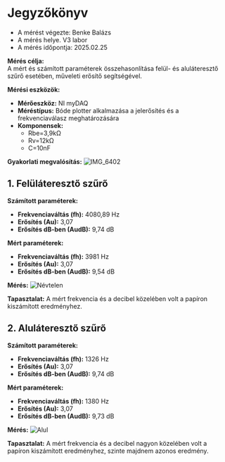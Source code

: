 # Jegyzőkönyv

- A mérést végezte: Benke Balázs
- A mérés helye. V3 labor
- A mérés időpontja: 2025.02.25

**Mérés célja:**  
A mért és számított paraméterek összehasonlítása felül- és aluláteresztő szűrő esetében, műveleti erősítő segítségével.

**Mérési eszközök:**
- **Mérőeszköz:** NI myDAQ
- **Méréstípus:** Bóde plotter alkalmazása a jelerősítés és a frekvenciaválasz meghatározására
- **Komponensek:**
  - Rbe=3,9kΩ
  - Rv=12kΩ
  - C=10nF

**Gyakorlati megvalósítás:**
![IMG_6402](https://github.com/user-attachments/assets/17fbb217-db37-4a65-a544-3eb2c1e17bcd)

## 1. Felüláteresztő szűrő

**Számított paraméterek:**
- **Frekvenciaváltás (fh):** 4080,89 Hz
- **Erősítés (Au):** 3,07
- **Erősítés dB-ben (AudB):** 9,74 dB

**Mért paraméterek:**
- **Frekvenciaváltás (fh):** 3981 Hz
- **Erősítés (Au):** 3,07
- **Erősítés dB-ben (AudB):** 9,54 dB

**Mérés:**
![Névtelen](https://github.com/user-attachments/assets/5c7836ba-dd16-4852-929f-b2983b9947ba)

**Tapasztalat:**
A mért frekvencia és a decibel közelében volt a papíron kiszámított eredményhez.

## 2. Aluláteresztő szűrő

**Számított paraméterek:**
- **Frekvenciaváltás (fh):** 1326 Hz
- **Erősítés (Au):** 3,07
- **Erősítés dB-ben (AudB):** 9,74 dB

**Mért paraméterek:**
- **Frekvenciaváltás (fh):** 1380 Hz
- **Erősítés (Au):** 3,07
- **Erősítés dB-ben (AudB):** 9,73 dB

**Mérés:**
![Alul](https://github.com/user-attachments/assets/be2affc5-0a50-4cf8-a14f-d10e995d28ac)

**Tapasztalat:**
A mért frekvencia és a decibel nagyon közelében volt a papíron kiszámított eredményhez, szinte majdnem azonos eredmény.

